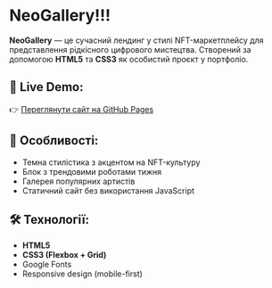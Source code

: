 # NeoGallery!!!

**NeoGallery** — це сучасний лендинг у стилі NFT-маркетплейсу для представлення рідкісного цифрового мистецтва. Створений за допомогою **HTML5** та **CSS3** як особистий проєкт у портфоліо.

## 🔗 Live Demo:
👉 [Переглянути сайт на GitHub Pages](https://viktor-baratej.github.io/NeoGallery/)

## 📌 Особливості:
- Темна стилістика з акцентом на NFT-культуру  
- Блок з трендовими роботами тижня  
- Галерея популярних артистів   
- Статичний сайт без використання JavaScript


## 🛠️ Технології:
- **HTML5**  
- **CSS3 (Flexbox + Grid)**  
- Google Fonts  
- Responsive design (mobile-first)


